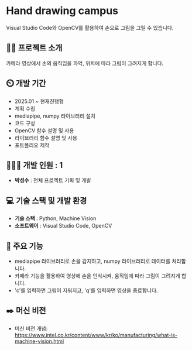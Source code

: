 # Hand drawing campus
Visual Studio Code와 OpenCV를 활용하여 손으로 그림을 그릴 수 있습니다.

## 👨‍🏫 프로젝트 소개
카메라 영상에서 손의 움직임을 파악, 위치에 따라 그림이 그려지게 합니다.

## ⏲️ 개발 기간 
- 2025.01 ~ 현재진행형
- 계획 수립
- mediapipe, numpy 라이브러리 설치
- 코드 구성
- OpenCV 함수 설명 및 사용
- 라이브러리 함수 설명 및 사용
- 포트폴리오 제작
  
## 🧑‍🤝‍🧑 개발 인원 : 1
- **박성수** : 전체 프로젝트 기획 및 개발

## 💻 기술 스택 및 개발 환경
- **기술 스택** : Python, Machine Vision
- **소프트웨어** : Visual Studio Code, OpenCV

## 📌 주요 기능
- mediapipe 라이브러리로 손을 감지하고, numpy 라이브러리로 데이터를 처리합니다.
- 카메라 기능을 활용하여 영상에 손을 인식시켜, 움직임에 따라 그림이 그려지게 합니다.
- 'c'를 입력하면 그림이 지워지고, 'q'를 입력하면 영상을 종료합니다.

## ✒️ 머신 비전
- 머신 비전 개념: https://www.intel.co.kr/content/www/kr/ko/manufacturing/what-is-machine-vision.html

